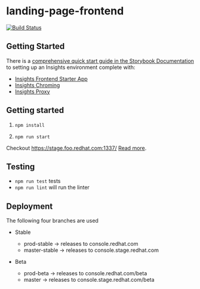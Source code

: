 # landing-page-frontend

[![Build Status](https://travis-ci.org/RedHatInsights/landing-page-frontend.svg?branch=master)](https://travis-ci.org/RedHatInsights/landing-page-frontend)

## Getting Started

There is a [comprehensive quick start guide in the Storybook Documentation](https://github.com/RedHatInsights/insights-frontend-storybook/blob/master/src/docs/welcome/quickStart/DOC.md) to setting up an Insights environment complete with:

- [Insights Frontend Starter App](https://github.com/RedHatInsights/insights-frontend-starter-app)
- [Insights Chroming](https://github.com/RedHatInsights/insights-chrome)
- [Insights Proxy](https://github.com/RedHatInsights/insights-proxy)

## Getting started

1. ```npm install```

2. ```npm run start```

Checkout https://stage.foo.redhat.com:1337/ [Read more](https://github.com/RedHatInsights/frontend-components/tree/master/packages/config#useproxy).

## Testing

- `npm run test` tests
- `npm run lint` will run the linter

## Deployment

The following four branches are used

- Stable
  - prod-stable -> releases to console.redhat.com
  - master-stable -> releases to console.stage.redhat.com

- Beta
  - prod-beta -> releases to console.redhat.com/beta
  - master -> releases to console.stage.redhat.com/beta

